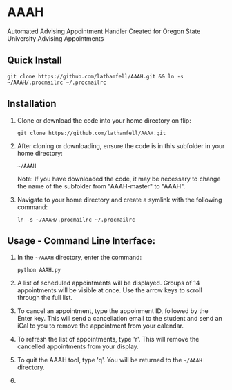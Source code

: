 # AAAH
Automated Advising Appointment Handler
Created for Oregon State University Advising Appointments

## Quick Install

    git clone https://github.com/lathamfell/AAAH.git && ln -s ~/AAAH/.procmailrc ~/.procmailrc

## Installation

1. Clone or download the code into your home directory on flip:

    `git clone https://github.com/lathamfell/AAAH.git`

2. After cloning or downloading, ensure the code is in this subfolder in your home directory:

    `~/AAAH`

    Note: If you have downloaded the code, it may be necessary to change the name of the subfolder from "AAAH-master" to "AAAH".

3. Navigate to your home directory and create a symlink with the following command:

    `ln -s ~/AAAH/.procmailrc ~/.procmailrc`

## Usage - Command Line Interface:

1. In the `~/AAAH` directory, enter the command:

    `python AAAH.py`

2. A list of scheduled appointments will be displayed. Groups of 14 appointments will be visible at once. Use the arrow keys to scroll through the full list.

3. To cancel an appointment, type the appoinment ID, followed by the Enter key. This will send a cancellation email to the student and send an iCal to you to remove the appointment from your calendar.

4. To refresh the list of appointments, type 'r'. This will remove the cancelled appointments from your display.

5. To quit the AAAH tool, type 'q'. You will be returned to the `~/AAAH` directory.

3. 
